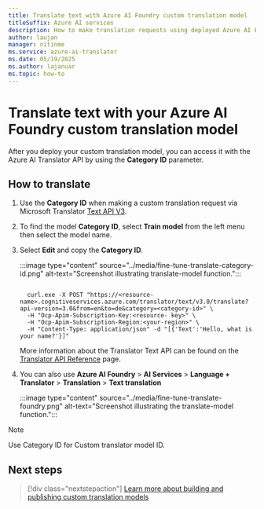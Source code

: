 ```yaml
---
title: Translate text with Azure AI Foundry custom translation model
titleSuffix: Azure AI services
description: How to make translation requests using deployed Azure AI Foundry custom translation model
author: laujan
manager: nitinme
ms.service: azure-ai-translator
ms.date: 05/19/2025
ms.author: lajanuar
ms.topic: how-to
---
```


# Translate text with your Azure AI Foundry custom translation model

After you deploy your custom translation model, you can access it with the Azure AI Translator API by using the **Category ID** parameter.

## How to translate

1. Use the **Category ID** when making a custom translation request via Microsoft Translator [Text API V3](../../../text-translation/reference/v3/translate.md?tabs=curl). 

1. To find the model **Category ID**, select **Train model** from the left menu then select the model name.

1. Select **Edit** and copy the  **Category ID**.

   :::image type="content" source="../media/fine-tune-translate-category-id.png" alt-text="Screenshot illustrating translate-model function.":::

   ```http

     curl.exe -X POST "https://<resource-name>.cognitiveservices.azure.com/translator/text/v3.0/translate?api-version=3.0&from=en&to=de&category=<category-id>" \
     -H "Ocp-Apim-Subscription-Key:<resource- key>" \
     -H "Ocp-Apim-Subscription-Region:<your-region>" \
     -H "Content-Type: application/json" -d "[{'Text':'Hello, what is your name?'}]"

   ```

   More information about the Translator Text API can be found on the [Translator API Reference](../../../text-translation/reference/v3/translate.md) page.

1. You can also use **Azure AI Foundry** > **AI Services** > **Language + Translator** > **Translation** > **Text translation**

   :::image type="content" source="../media/fine-tune-translate-foundry.png" alt-text="Screenshot illustrating the translate-model function.":::

> [!NOTE]
>
> Use Category ID for Custom translator model ID.

## Next steps

> [!div class="nextstepaction"]
> [Learn more about building and publishing custom translation models](../beginners-guide.md)
